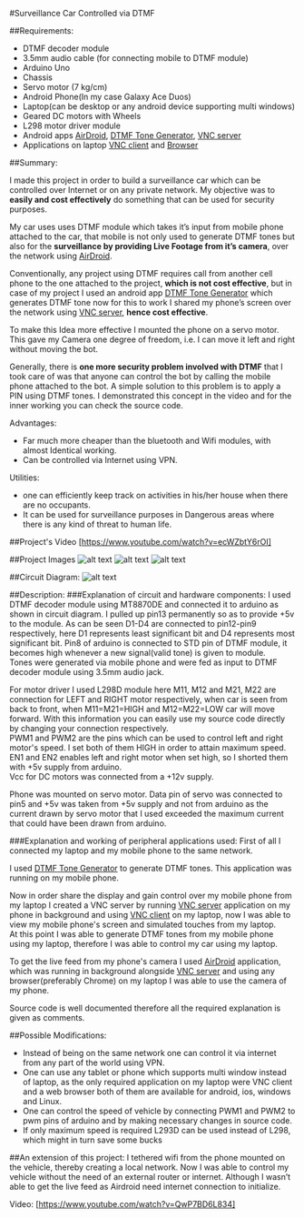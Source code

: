#Surveillance Car Controlled via DTMF

##Requirements:
* DTMF decoder module
* 3.5mm audio cable (for connecting mobile to DTMF module)
* Arduino Uno
* Chassis
* Servo motor (7 kg/cm)
* Android Phone(In my case Galaxy Ace Duos)
* Laptop(can be desktop or any android device supporting multi windows)
* Geared DC motors with Wheels
* L298 motor driver module
* Android apps  [AirDroid], [DTMF Tone Generator], [VNC server]
* Applications on laptop [VNC client] and [Browser] 

##Summary:

I made this project in order to build a surveillance car which can be controlled over Internet or on any private network. My objective was to **easily and cost effectively** do something that can be used for security purposes.

My car uses uses DTMF module which takes it’s input from mobile phone attached to the car, that mobile is not only used to generate DTMF tones but also for the **surveillance by providing Live Footage from it’s camera**, over the network using [AirDroid].

Conventionally, any project using DTMF requires call from another cell phone to the one attached to the project, **which is not cost effective**, but in case of my project I used an android app [DTMF Tone Generator] which generates DTMF tone now for this to work I shared my phone’s screen over the network using [VNC server], **hence cost effective**.

To make this Idea more effective I mounted the phone on a servo motor. This gave my Camera one degree of freedom, i.e. I can move it left and right without moving the bot.
    
Generally, there is **one more security problem involved with DTMF** that I took care of was that anyone can control the bot by calling the mobile phone attached to the bot. A simple solution to this problem is to apply a PIN using DTMF tones. I demonstrated this concept in the video and for the inner working you can check the source code.

Advantages:
* Far much more cheaper than the bluetooth and Wifi modules, with almost Identical working.
* Can be controlled via Internet using VPN.

Utilities:
* one can efficiently keep track on activities in his/her house when there are no occupants.
* It can be used for surveillance purposes in Dangerous areas where there is any kind of threat to human life.



##Project's Video
[https://www.youtube.com/watch?v=ecWZbtY6rOI]


##Project Images
![alt text][Image_1]
![alt text][Image_2]
![alt text][Image_3]

##Circuit Diagram:
![alt text][circuit diagram]

##Description:
###Explanation of circuit and hardware components:
I used DTMF decoder module using MT8870DE and connected it to arduino as shown in circuit diagram. I pulled up pin13 permanently so as to provide +5v to the module. As can be seen D1-D4 are connected to pin12-pin9 respectively, here D1 represents least significant bit and D4 represents most significant bit. Pin8 of arduino is connected to STD pin of DTMF module, it becomes high whenever a new signal(valid tone) is given to module.<br>
Tones were generated via mobile phone and were fed as input to DTMF decoder module using 3.5mm audio jack.

For motor driver I used L298D module here M11, M12 and M21, M22 are connection for LEFT and RIGHT motor respectively, when car is seen from back to front, when M11=M21=HIGH and M12=M22=LOW car will move forward. With this information you can easily use my source code directly by changing your connection respectively.<br>
PWM1 and PWM2 are the pins which can be used to control left and right motor's speed. I set both of them HIGH in order to attain maximum speed. EN1 and EN2 enables left and right motor when set high, so I shorted them with +5v supply from arduino.<br>
    Vcc for DC motors was connected from a +12v supply.

Phone was mounted on servo motor. Data pin of servo was connected to pin5 and +5v was taken from +5v supply and not from arduino as the current drawn by servo motor that I used exceeded the maximum current that could have been drawn from arduino.<br>


###Explanation and working of peripheral applications used:
First of all I connected my laptop and my mobile phone to the same network.

I used [DTMF Tone Generator] to generate DTMF tones. This application was running on my mobile phone.

Now in order share the display and gain control over my mobile phone from my laptop I created a VNC server by running [VNC server] application on my phone in background and using [VNC client] on my laptop, now I was able to view my mobile phone's screen and simulated touches from my laptop.<br>
At this point I was able to generate DTMF tones from my mobile phone using my laptop, therefore I was able to control my car using my laptop.
    
To get the live feed from my phone's camera I used [AirDroid] application, which was running in background alongside [VNC server] and using any browser(preferably Chrome) on my laptop I was able to use the camera of my phone.
          
Source code is well documented therefore all the required explanation is given as comments.



##Possible Modifications:
* Instead of being on the same network one can control it via internet from any part of the world using VPN.
* One can use any tablet or phone which supports multi window instead of laptop, as the only required application on my laptop were VNC client and a web browser both of them are available for android, ios, windows and Linux.
* One can control the speed of vehicle by connecting PWM1 and PWM2 to pwm pins of arduino and by making necessary changes in source code.
* If only maximum speed is required L293D can be used instead of L298, which might in turn save some bucks


##An extension of this project:
I tethered wifi from the phone mounted on the vehicle, thereby creating a local network. Now I was able to control my vehicle without the need of an external router or internet. Although I wasn’t able to get the live feed as Airdroid need internet connection to initialize.

Video: [https://www.youtube.com/watch?v=QwP7BD6L834]



[AirDroid]: https://play.google.com/store/apps/details?id=com.sand.airdroid&hl=en-GB
[DTMF Tone Generator]: https://play.google.com/store/apps/details?id=com.amknott.ToneGen&hl=en-GB
[VNC server]: https://play.google.com/store/apps/details?id=com.schumi.vncs&hl=en-GB
[VNC client]: https://www.realvnc.com/
[Browser]: http://www.google.com/chrome/
[circuit diagram]: https://github.com/varun13169/Engineers_Garage/blob/master/Surveillance%20Car%20Controlled%20via%20DTMF/circuit%20diagram.jpg "circuit diagram"

[Image_1]: https://github.com/varun13169/Engineers_Garage/blob/master/Surveillance%20Car%20Controlled%20via%20DTMF/Project_image001.jpg "Image_1"
[Image_2]: https://github.com/varun13169/Engineers_Garage/blob/master/Surveillance%20Car%20Controlled%20via%20DTMF/Project_image002.jpg "Image_2"
[Image_3]: https://github.com/varun13169/Engineers_Garage/blob/master/Surveillance%20Car%20Controlled%20via%20DTMF/Project_image003.jpg "Image_3"

[https://www.youtube.com/watch?v=ecWZbtY6rOI]: https://www.youtube.com/watch?v=ecWZbtY6rOI
[https://www.youtube.com/watch?v=QwP7BD6L834]: https://www.youtube.com/watch?v=QwP7BD6L834
